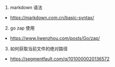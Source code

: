 1. markdown 语法
* https://markdown.com.cn/basic-syntax/

2. go zap 使用
* https://www.liwenzhou.com/posts/Go/zap/

3. 如何获取当前文件的绝对路径
* https://segmentfault.com/q/1010000020136572


